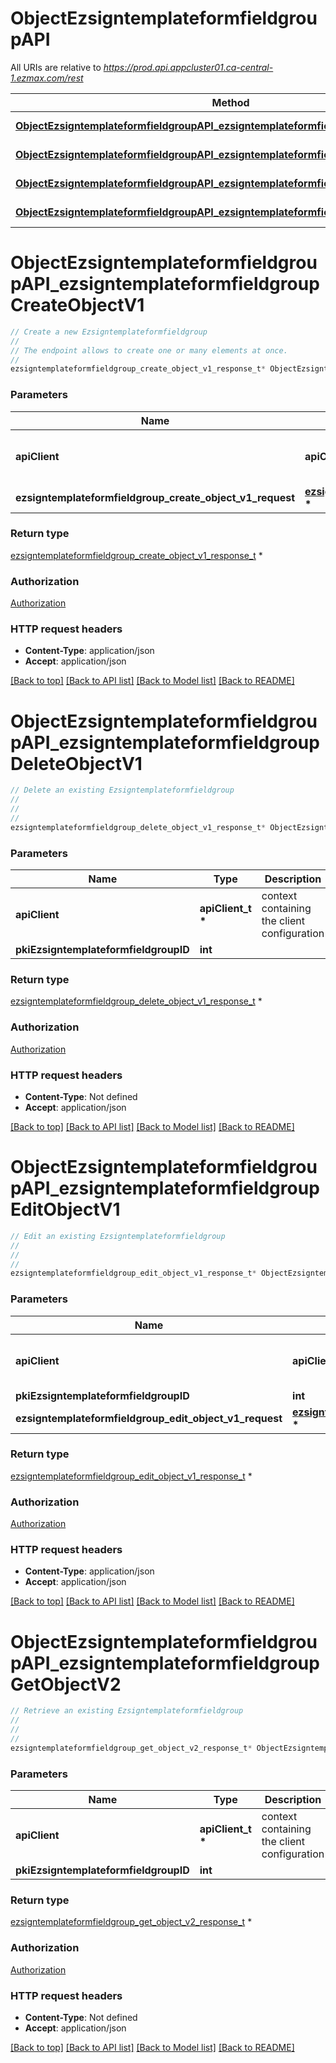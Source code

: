 # ObjectEzsigntemplateformfieldgroupAPI

All URIs are relative to *https://prod.api.appcluster01.ca-central-1.ezmax.com/rest*

Method | HTTP request | Description
------------- | ------------- | -------------
[**ObjectEzsigntemplateformfieldgroupAPI_ezsigntemplateformfieldgroupCreateObjectV1**](ObjectEzsigntemplateformfieldgroupAPI.md#ObjectEzsigntemplateformfieldgroupAPI_ezsigntemplateformfieldgroupCreateObjectV1) | **POST** /1/object/ezsigntemplateformfieldgroup | Create a new Ezsigntemplateformfieldgroup
[**ObjectEzsigntemplateformfieldgroupAPI_ezsigntemplateformfieldgroupDeleteObjectV1**](ObjectEzsigntemplateformfieldgroupAPI.md#ObjectEzsigntemplateformfieldgroupAPI_ezsigntemplateformfieldgroupDeleteObjectV1) | **DELETE** /1/object/ezsigntemplateformfieldgroup/{pkiEzsigntemplateformfieldgroupID} | Delete an existing Ezsigntemplateformfieldgroup
[**ObjectEzsigntemplateformfieldgroupAPI_ezsigntemplateformfieldgroupEditObjectV1**](ObjectEzsigntemplateformfieldgroupAPI.md#ObjectEzsigntemplateformfieldgroupAPI_ezsigntemplateformfieldgroupEditObjectV1) | **PUT** /1/object/ezsigntemplateformfieldgroup/{pkiEzsigntemplateformfieldgroupID} | Edit an existing Ezsigntemplateformfieldgroup
[**ObjectEzsigntemplateformfieldgroupAPI_ezsigntemplateformfieldgroupGetObjectV2**](ObjectEzsigntemplateformfieldgroupAPI.md#ObjectEzsigntemplateformfieldgroupAPI_ezsigntemplateformfieldgroupGetObjectV2) | **GET** /2/object/ezsigntemplateformfieldgroup/{pkiEzsigntemplateformfieldgroupID} | Retrieve an existing Ezsigntemplateformfieldgroup


# **ObjectEzsigntemplateformfieldgroupAPI_ezsigntemplateformfieldgroupCreateObjectV1**
```c
// Create a new Ezsigntemplateformfieldgroup
//
// The endpoint allows to create one or many elements at once.
//
ezsigntemplateformfieldgroup_create_object_v1_response_t* ObjectEzsigntemplateformfieldgroupAPI_ezsigntemplateformfieldgroupCreateObjectV1(apiClient_t *apiClient, ezsigntemplateformfieldgroup_create_object_v1_request_t * ezsigntemplateformfieldgroup_create_object_v1_request);
```

### Parameters
Name | Type | Description  | Notes
------------- | ------------- | ------------- | -------------
**apiClient** | **apiClient_t \*** | context containing the client configuration |
**ezsigntemplateformfieldgroup_create_object_v1_request** | **[ezsigntemplateformfieldgroup_create_object_v1_request_t](ezsigntemplateformfieldgroup_create_object_v1_request.md) \*** |  | 

### Return type

[ezsigntemplateformfieldgroup_create_object_v1_response_t](ezsigntemplateformfieldgroup_create_object_v1_response.md) *


### Authorization

[Authorization](../README.md#Authorization)

### HTTP request headers

 - **Content-Type**: application/json
 - **Accept**: application/json

[[Back to top]](#) [[Back to API list]](../README.md#documentation-for-api-endpoints) [[Back to Model list]](../README.md#documentation-for-models) [[Back to README]](../README.md)

# **ObjectEzsigntemplateformfieldgroupAPI_ezsigntemplateformfieldgroupDeleteObjectV1**
```c
// Delete an existing Ezsigntemplateformfieldgroup
//
// 
//
ezsigntemplateformfieldgroup_delete_object_v1_response_t* ObjectEzsigntemplateformfieldgroupAPI_ezsigntemplateformfieldgroupDeleteObjectV1(apiClient_t *apiClient, int pkiEzsigntemplateformfieldgroupID);
```

### Parameters
Name | Type | Description  | Notes
------------- | ------------- | ------------- | -------------
**apiClient** | **apiClient_t \*** | context containing the client configuration |
**pkiEzsigntemplateformfieldgroupID** | **int** |  | 

### Return type

[ezsigntemplateformfieldgroup_delete_object_v1_response_t](ezsigntemplateformfieldgroup_delete_object_v1_response.md) *


### Authorization

[Authorization](../README.md#Authorization)

### HTTP request headers

 - **Content-Type**: Not defined
 - **Accept**: application/json

[[Back to top]](#) [[Back to API list]](../README.md#documentation-for-api-endpoints) [[Back to Model list]](../README.md#documentation-for-models) [[Back to README]](../README.md)

# **ObjectEzsigntemplateformfieldgroupAPI_ezsigntemplateformfieldgroupEditObjectV1**
```c
// Edit an existing Ezsigntemplateformfieldgroup
//
// 
//
ezsigntemplateformfieldgroup_edit_object_v1_response_t* ObjectEzsigntemplateformfieldgroupAPI_ezsigntemplateformfieldgroupEditObjectV1(apiClient_t *apiClient, int pkiEzsigntemplateformfieldgroupID, ezsigntemplateformfieldgroup_edit_object_v1_request_t * ezsigntemplateformfieldgroup_edit_object_v1_request);
```

### Parameters
Name | Type | Description  | Notes
------------- | ------------- | ------------- | -------------
**apiClient** | **apiClient_t \*** | context containing the client configuration |
**pkiEzsigntemplateformfieldgroupID** | **int** |  | 
**ezsigntemplateformfieldgroup_edit_object_v1_request** | **[ezsigntemplateformfieldgroup_edit_object_v1_request_t](ezsigntemplateformfieldgroup_edit_object_v1_request.md) \*** |  | 

### Return type

[ezsigntemplateformfieldgroup_edit_object_v1_response_t](ezsigntemplateformfieldgroup_edit_object_v1_response.md) *


### Authorization

[Authorization](../README.md#Authorization)

### HTTP request headers

 - **Content-Type**: application/json
 - **Accept**: application/json

[[Back to top]](#) [[Back to API list]](../README.md#documentation-for-api-endpoints) [[Back to Model list]](../README.md#documentation-for-models) [[Back to README]](../README.md)

# **ObjectEzsigntemplateformfieldgroupAPI_ezsigntemplateformfieldgroupGetObjectV2**
```c
// Retrieve an existing Ezsigntemplateformfieldgroup
//
// 
//
ezsigntemplateformfieldgroup_get_object_v2_response_t* ObjectEzsigntemplateformfieldgroupAPI_ezsigntemplateformfieldgroupGetObjectV2(apiClient_t *apiClient, int pkiEzsigntemplateformfieldgroupID);
```

### Parameters
Name | Type | Description  | Notes
------------- | ------------- | ------------- | -------------
**apiClient** | **apiClient_t \*** | context containing the client configuration |
**pkiEzsigntemplateformfieldgroupID** | **int** |  | 

### Return type

[ezsigntemplateformfieldgroup_get_object_v2_response_t](ezsigntemplateformfieldgroup_get_object_v2_response.md) *


### Authorization

[Authorization](../README.md#Authorization)

### HTTP request headers

 - **Content-Type**: Not defined
 - **Accept**: application/json

[[Back to top]](#) [[Back to API list]](../README.md#documentation-for-api-endpoints) [[Back to Model list]](../README.md#documentation-for-models) [[Back to README]](../README.md)

